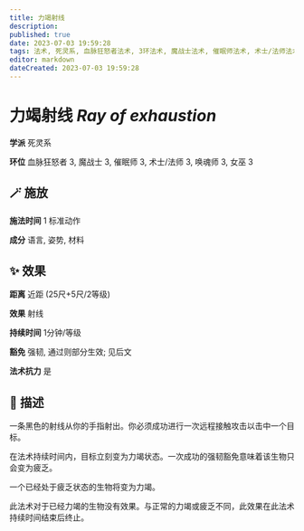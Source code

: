 ```yaml
---
title: 力竭射线
description: 
published: true
date: 2023-07-03 19:59:28
tags: 法术, 死灵系, 血脉狂怒者法术, 3环法术, 魔战士法术, 催眠师法术, 术士/法师法术, 唤魂师法术, 女巫法术
editor: markdown
dateCreated: 2023-07-03 19:59:28
---
```


# **力竭射线** *Ray of exhaustion*

**学派** 死灵系 

**环位** 血脉狂怒者 3, 魔战士 3, 催眠师 3, 术士/法师 3, 唤魂师 3, 女巫 3

## 🪄 施放

**施法时间** 1 标准动作

**成分** 语言, 姿势, 材料

## ✨ 效果  

**距离** 近距 (25尺+5尺/2等级) 

**效果** 射线 

**持续时间** 1分钟/等级 

**豁免** 强韧, 通过则部分生效; 见后文

**法术抗力** 是

## 📖 描述

一条黑色的射线从你的手指射出。你必须成功进行一次远程接触攻击以击中一个目标。

在法术持续时间内，目标立刻变为力竭状态。一次成功的强韧豁免意味着该生物只会变为疲乏。

一个已经处于疲乏状态的生物将变为力竭。

此法术对于已经力竭的生物没有效果。与正常的力竭或疲乏不同，此效果在此法术持续时间结束后终止。
    